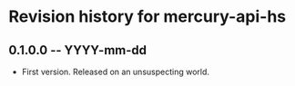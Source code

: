 # Revision history for mercury-api-hs

## 0.1.0.0 -- YYYY-mm-dd

* First version. Released on an unsuspecting world.
